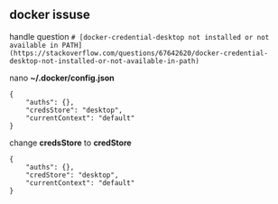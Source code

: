 ## docker issuse

handle question `# [docker-credential-desktop not installed or not available in PATH](https://stackoverflow.com/questions/67642620/docker-credential-desktop-not-installed-or-not-available-in-path)`

nano **~/.docker/config.json**
```
{
	"auths": {},
	"credsStore": "desktop",
	"currentContext": "default"
}

```

change **credsStore** to **credStore**
```
{
	"auths": {},
	"credStore": "desktop",
	"currentContext": "default"
}

```


